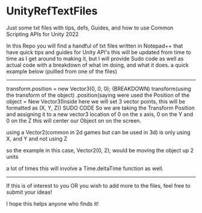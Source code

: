 # UnityRefTextFiles
Just some txt files with tips, defs, Guides, and how to use Common Scripting APIs for Unity 2022


In this Repo you will find a handful of txt files written in Notepad++ that have quick tips and guides for Unity API's
this will be updated from time to time as I get around to making it, but I will provide Sudo code as well as actual code 
with a breakdown of what im doing, and what it does. a quick example below (pullled from one of the files)

---------------------------------------------------------------------------------------------------------

   transform.position = new Vector3(0, 0, 0);
(BREAKDOWN)
transform(using the transform of the object)
.position(saying were used the Position of the object
= New Vector3(Inside here we will set 3 vector points, this will be formatted as (X, Y, Z))
SUDO CODE
So we are taking the Transform Position and assigning it to a new vector3 location of 0 on the x axis, 0 on the Y and 0 on the Z
this will center our Object on on the screen.

using a Vector2(common in 2d games but can be used in 3d)
is only using X, and Y and not using Z

so the example in this case, Vector2(0, 2);  would be moving the object up 2 units

a lot of times this will involve a Time.deltaTime function as well.

---------------------------------------------------------------------------------------------------------

If this is of interest to you OR you wish to add more to the files, feel free to submit your ideas!

I hope this helps anyone who finds it!
